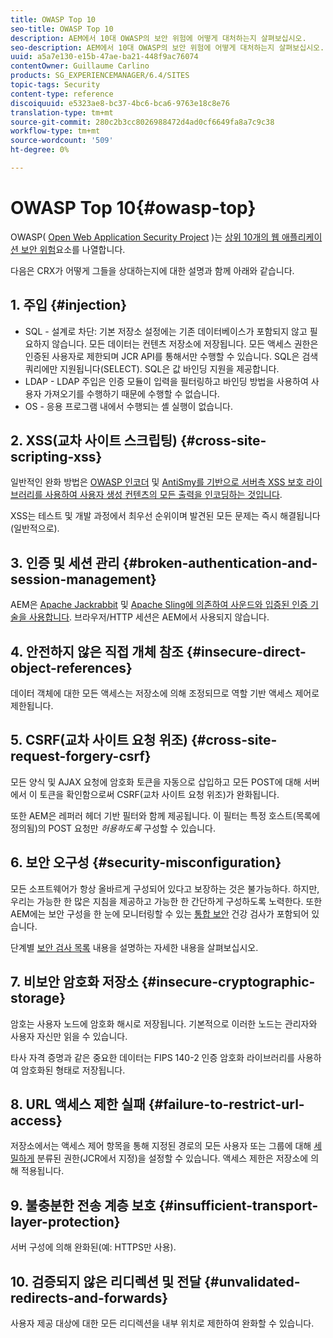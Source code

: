 ```yaml
---
title: OWASP Top 10
seo-title: OWASP Top 10
description: AEM에서 10대 OWASP의 보안 위험에 어떻게 대처하는지 살펴보십시오.
seo-description: AEM에서 10대 OWASP의 보안 위험에 어떻게 대처하는지 살펴보십시오.
uuid: a5a7e130-e15b-47ae-ba21-448f9ac76074
contentOwner: Guillaume Carlino
products: SG_EXPERIENCEMANAGER/6.4/SITES
topic-tags: Security
content-type: reference
discoiquuid: e5323ae8-bc37-4bc6-bca6-9763e18c8e76
translation-type: tm+mt
source-git-commit: 280c2b3cc8026988472d4ad0cf6649fa8a7c9c38
workflow-type: tm+mt
source-wordcount: '509'
ht-degree: 0%

---
```



# OWASP Top 10{#owasp-top}

OWASP( [Open Web Application Security Project](https://www.owasp.org) )는 [상위 10개의 웹 애플리케이션 보안 위험](https://www.owasp.org/index.php/OWASP_Top_Ten_Project)요소를 나열합니다.

다음은 CRX가 어떻게 그들을 상대하는지에 대한 설명과 함께 아래와 같습니다.

## 1. 주입 {#injection}

* SQL - 설계로 차단: 기본 저장소 설정에는 기존 데이터베이스가 포함되지 않고 필요하지 않습니다. 모든 데이터는 컨텐츠 저장소에 저장됩니다. 모든 액세스 권한은 인증된 사용자로 제한되며 JCR API를 통해서만 수행할 수 있습니다. SQL은 검색 쿼리에만 지원됩니다(SELECT). SQL은 값 바인딩 지원을 제공합니다.
* LDAP - LDAP 주입은 인증 모듈이 입력을 필터링하고 바인딩 방법을 사용하여 사용자 가져오기를 수행하기 때문에 수행할 수 없습니다.
* OS - 응용 프로그램 내에서 수행되는 셸 실행이 없습니다.

## 2. XSS(교차 사이트 스크립팅) {#cross-site-scripting-xss}

일반적인 완화 방법은 [OWASP 인코더](https://www.owasp.org/index.php/OWASP_Java_Encoder_Project) 및 [AntiSmy를 기반으로 서버측 XSS 보호 라이브러리를 사용하여 사용자 생성 컨텐츠의 모든 출력을 인코딩하는 것입니다](https://www.owasp.org/index.php/Category:OWASP_AntiSamy_Project).

XSS는 테스트 및 개발 과정에서 최우선 순위이며 발견된 모든 문제는 즉시 해결됩니다(일반적으로).

## 3. 인증 및 세션 관리 {#broken-authentication-and-session-management}

AEM은 [Apache Jackrabbit](https://jackrabbit.apache.org/) 및 [Apache Sling에 의존하여 사운드와 입증된 인증 기술을 사용합니다](https://sling.apache.org/). 브라우저/HTTP 세션은 AEM에서 사용되지 않습니다.

## 4. 안전하지 않은 직접 개체 참조 {#insecure-direct-object-references}

데이터 객체에 대한 모든 액세스는 저장소에 의해 조정되므로 역할 기반 액세스 제어로 제한됩니다.

## 5. CSRF(교차 사이트 요청 위조) {#cross-site-request-forgery-csrf}

모든 양식 및 AJAX 요청에 암호화 토큰을 자동으로 삽입하고 모든 POST에 대해 서버에서 이 토큰을 확인함으로써 CSRF(교차 사이트 요청 위조)가 완화됩니다.

또한 AEM은 레퍼러 헤더 기반 필터와 함께 제공됩니다. 이 필터는 특정 호스트(목록에 정의됨)의 POST 요청만 *허용하도록* 구성할 수 있습니다.

## 6. 보안 오구성 {#security-misconfiguration}

모든 소프트웨어가 항상 올바르게 구성되어 있다고 보장하는 것은 불가능하다. 하지만, 우리는 가능한 한 많은 지침을 제공하고 가능한 한 간단하게 구성하도록 노력한다. 또한 AEM에는 보안 구성을 한 눈에 모니터링할 수 있는 [통합 보안](/help/sites-administering/operations-dashboard.md) 건강 검사가 포함되어 있습니다.

단계별 [보안 검사 목록](/help/sites-administering/security-checklist.md) 내용을 설명하는 자세한 내용을 살펴보십시오.

## 7. 비보안 암호화 저장소 {#insecure-cryptographic-storage}

암호는 사용자 노드에 암호화 해시로 저장됩니다. 기본적으로 이러한 노드는 관리자와 사용자 자신만 읽을 수 있습니다.

타사 자격 증명과 같은 중요한 데이터는 FIPS 140-2 인증 암호화 라이브러리를 사용하여 암호화된 형태로 저장됩니다.

## 8. URL 액세스 제한 실패 {#failure-to-restrict-url-access}

저장소에서는 액세스 제어 항목을 통해 지정된 경로의 모든 사용자 또는 그룹에 대해 [세밀하게](https://docs.adobe.com/content/docs/en/spec/jcr/2.0/16_Access_Control_Management.html) 분류된 권한(JCR에서 지정)을 설정할 수 있습니다. 액세스 제한은 저장소에 의해 적용됩니다.

## 9. 불충분한 전송 계층 보호 {#insufficient-transport-layer-protection}

서버 구성에 의해 완화된(예: HTTPS만 사용).

## 10. 검증되지 않은 리디렉션 및 전달 {#unvalidated-redirects-and-forwards}

사용자 제공 대상에 대한 모든 리디렉션을 내부 위치로 제한하여 완화할 수 있습니다.

